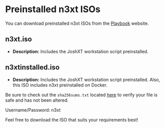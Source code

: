 # Preinstalled n3xt ISOs

You can download preinstalled n3xt ISOs from the [Playbook](https://www.playbook.com/s/greengecko/n3xt-isos) website.

## n3xt.iso

- **Description:** Includes the JoshXT workstation script preinstalled.

## n3xtinstalled.iso

- **Description:** Includes the JoshXT workstation script preinstalled. Also, this ISO includes n3xt preinstalled on Docker.

Be sure to check out the `sha256sums.txt` located [here](https://www.playbook.com/s/greengecko/n3xt-isos?assetToken=F9FXZkX6N3NqHGMne6m4v2cz) to verify your file is safe and has not been altered.

Username/Password: n3xt

Feel free to download the ISO that suits your requirements best!
